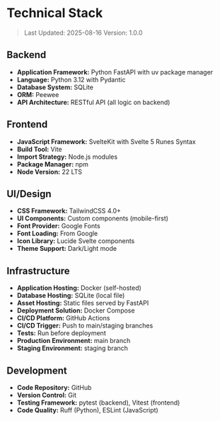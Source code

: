 # Technical Stack

> Last Updated: 2025-08-16
> Version: 1.0.0

## Backend

- **Application Framework:** Python FastAPI with uv package manager
- **Language:** Python 3.12 with Pydantic
- **Database System:** SQLite
- **ORM:** Peewee
- **API Architecture:** RESTful API (all logic on backend)

## Frontend

- **JavaScript Framework:** SvelteKit with Svelte 5 Runes Syntax
- **Build Tool:** Vite
- **Import Strategy:** Node.js modules
- **Package Manager:** npm
- **Node Version:** 22 LTS

## UI/Design

- **CSS Framework:** TailwindCSS 4.0+
- **UI Components:** Custom components (mobile-first)
- **Font Provider:** Google Fonts
- **Font Loading:** From Google
- **Icon Library:** Lucide Svelte components
- **Theme Support:** Dark/Light mode

## Infrastructure

- **Application Hosting:** Docker (self-hosted)
- **Database Hosting:** SQLite (local file)
- **Asset Hosting:** Static files served by FastAPI
- **Deployment Solution:** Docker Compose
- **CI/CD Platform:** GitHub Actions
- **CI/CD Trigger:** Push to main/staging branches
- **Tests:** Run before deployment
- **Production Environment:** main branch
- **Staging Environment:** staging branch

## Development

- **Code Repository:** GitHub
- **Version Control:** Git
- **Testing Framework:** pytest (backend), Vitest (frontend)
- **Code Quality:** Ruff (Python), ESLint (JavaScript)